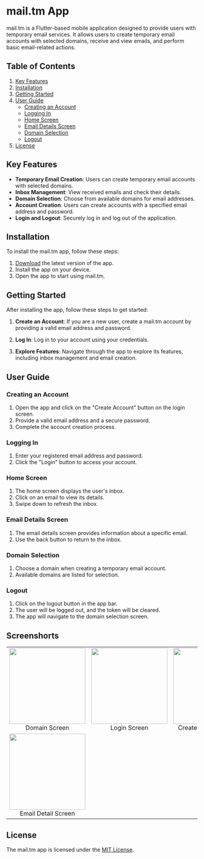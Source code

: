 # mail.tm App

mail.tm is a Flutter-based mobile application designed to provide users with temporary email services. It allows users to create temporary email accounts with selected domains, receive and view emails, and perform basic email-related actions.

## Table of Contents

1. [Key Features](#key-features)
2. [Installation](#installation)
3. [Getting Started](#getting-started)
4. [User Guide](#user-guide)
   - [Creating an Account](#creating-an-account)
   - [Logging In](#logging-in)
   - [Home Screen](#home-screen)
   - [Email Details Screen](#email-details-screen)
   - [Domain Selection](#domain-selection)
   - [Logout](#logout)
5. [License](#license)

## Key Features

- **Temporary Email Creation**: Users can create temporary email accounts with selected domains.
- **Inbox Management**: View received emails and check their details.
- **Domain Selection**: Choose from available domains for email addresses.
- **Account Creation**: Users can create accounts with a specified email address and password.
- **Login and Logout**: Securely log in and log out of the application.

## Installation

To install the mail.tm app, follow these steps:

1. [Download](#) the latest version of the app.
2. Install the app on your device.
3. Open the app to start using mail.tm.

## Getting Started

After installing the app, follow these steps to get started:

1. **Create an Account**: If you are a new user, create a mail.tm account by providing a valid email address and password.

2. **Log In**: Log in to your account using your credentials.

3. **Explore Features**: Navigate through the app to explore its features, including inbox management and email creation.

## User Guide

### Creating an Account

1. Open the app and click on the "Create Account" button on the login screen.
2. Provide a valid email address and a secure password.
3. Complete the account creation process.

### Logging In

1. Enter your registered email address and password.
2. Click the "Login" button to access your account.

### Home Screen

1. The home screen displays the user's inbox.
2. Click on an email to view its details.
3. Swipe down to refresh the inbox.

### Email Details Screen

1. The email details screen provides information about a specific email.
2. Use the back button to return to the inbox.

### Domain Selection

1. Choose a domain when creating a temporary email account.
2. Available domains are listed for selection.

### Logout

1. Click on the logout button in the app bar.
2. The user will be logged out, and the token will be cleared.
3. The app will navigate to the domain selection screen.



## Screenshorts
<table>
  <tr>
    <td align="center">
      <img src="https://github.com/MehadiReaz/mail.tm_app/assets/65062761/aac1c0d9-20ad-4c1e-9fca-f8b6b48f8e5b" width="200"/>
      <br />
      Domain Screen
    </td>
    <td align="center">
      <img src="https://github.com/MehadiReaz/mail.tm_app/assets/65062761/9e20fe90-68c4-472e-a31f-350924f775bd" width="200"/>
      <br />
      Login Screen
    </td>
     <td align="center">
      <img src="https://github.com/MehadiReaz/mail.tm_app/assets/65062761/1f299ff1-da68-4578-a31b-e306df7445d1" width="200"/>
      <br />
      Create Account Screen
    </td>
    <td align="center">
      <img src="https://github.com/MehadiReaz/mail.tm_app/assets/65062761/9c2e7fb8-eaef-4970-9ddf-23611e011cad" width="200"/>
      <br />
      Home Screen
    </td>
  </tr>
  <tr>
    <td align="center">
      <img src="https://github.com/MehadiReaz/CraftyBay/assets/65062761/2dd650bc-2d1b-41c1-94bd-9bee9f9d016c" width="200"/>
      <br />
      Email Detail Screen
    </td>    
  </tr>
</table>

## License

The mail.tm app is licensed under the [MIT License](LICENSE).
